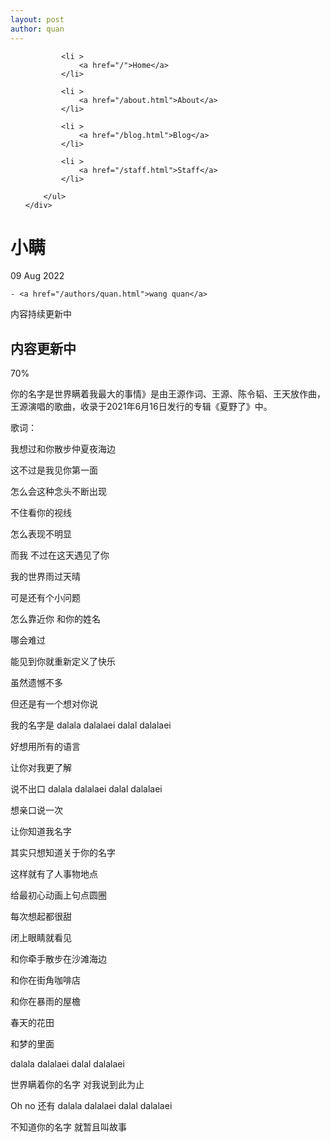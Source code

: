 ```yaml
---
layout: post
author: quan
---
```

<!doctype html>
<html>
  <head>
    <meta charset="utf-8">
    <title>小瞒</title>
    <link rel="stylesheet" href="/assets/css/styles.css">
    <meta name="viewport" content="width=device-width, initial-scale=1">
    <link rel="stylesheet" href="https://cdn.staticfile.net/twitter-bootstrap/3.3.7/css/bootstrap.min.css">  
    <script src="https://cdn.staticfile.net/jquery/2.1.1/jquery.min.js"></script>
    <script src="https://cdn.staticfile.net/twitter-bootstrap/3.3.7/js/bootstrap.min.js"></script>
  </head>
  <body>
    <nav class="navbar navbar-default">   
	<div class="collapse navbar-collapse" id="bs-example-navbar-collapse-1">  
		<ul class="nav navbar-nav">  
			  
			<li >  
				<a href="/">Home</a>      
			</li>  
			  
			<li >  
				<a href="/about.html">About</a>      
			</li>  
			  
			<li >  
				<a href="/blog.html">Blog</a>      
			</li>  
			  
			<li >  
				<a href="/staff.html">Staff</a>      
			</li>  
			  
		</ul>  
	</div>  
</nav>
    <h1>小瞒</h1>

<p>
  09 Aug 2022
  
  
    - <a href="/authors/quan.html">wang quan</a>
  
</p>

<p>内容持续更新中</p>
<head>
	<meta charset="utf-8" /> 
	<title>Bootstrap 实例 - 进度条</title>
	<link rel="stylesheet" href="https://cdn.staticfile.net/twitter-bootstrap/3.3.7/css/bootstrap.min.css" />
	<script src="https://cdn.staticfile.net/jquery/2.1.1/jquery.min.js"></script>
	<script src="https://cdn.staticfile.net/twitter-bootstrap/3.3.7/js/bootstrap.min.js"></script>
</head>
<body>

<div class="container">
  <h2>内容更新中</h2>
  <div class="progress">
    <div class="progress-bar" role="progressbar" aria-valuenow="70" aria-valuemin="0" aria-valuemax="100" style="width:70%">
      70%
    </div>
  </div>
</div>
<p>你的名字是世界瞒着我最大的事情》是由王源作词、王源、陈令韬、王天放作曲，王源演唱的歌曲，收录于2021年6月16日发行的专辑《夏野了》中。</p> 
<p>歌词： </p>
<p>我想过和你散步仲夏夜海边 </p>
<p>这不过是我见你第一面 </p>
<p>怎么会这种念头不断出现 </p>
<p>不住看你的视线 </p>
<p>怎么表现不明显 </p>
<p>而我 不过在这天遇见了你 </p>
<p>我的世界雨过天晴 </p>
<p>可是还有个小问题 </p>
<p>怎么靠近你 和你的姓名 </p>
<p>哪会难过 </p>
<p>能见到你就重新定义了快乐 </p>
<p>虽然遗憾不多 </p>
<p>但还是有一个想对你说 </p>
<p>我的名字是 dalala dalalaei dalal dalalaei </p>
<p>好想用所有的语言 </p>
<p>让你对我更了解 </p>
<p>说不出口 dalala dalalaei dalal dalalaei  </p>
<p>想亲口说一次 </p>
<p>让你知道我名字 </p>
<p>其实只想知道关于你的名字 </p>
<p>这样就有了人事物地点 </p>
<p>给最初心动画上句点圆圈 </p>
<p>每次想起都很甜 </p>
<p>闭上眼睛就看见 </p>
<p>和你牵手散步在沙滩海边 </p>
<p>和你在街角咖啡店 </p>
<p>和你在暴雨的屋檐 </p>
<p>春天的花田 </p>
<p>和梦的里面 </p>
<p>dalala dalalaei dalal dalalaei  </p>
<p>世界瞒着你的名字 对我说到此为止 </p>
<p>Oh no 还有 dalala dalalaei dalal dalalaei  </p>
<p>不知道你的名字 就暂且叫故事</p>
</body>

  </body>
</html>
